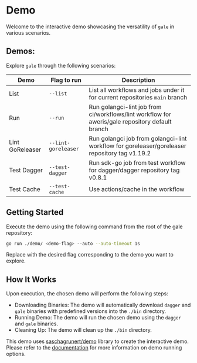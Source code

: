 # Demo

Welcome to the interactive demo showcasing the versatility of `gale` in various scenarios.

## Demos: 

Explore `gale` through the following scenarios:

| Demo            | Flag to run         | Description                                                                                     |
|-----------------|---------------------|-------------------------------------------------------------------------------------------------|
| List            | `--list`            | List all workflows and jobs under it for current repositories `main` branch                     |
| Run             | `--run`             | Run golangci-lint job from ci/workflows/lint workflow for aweris/gale repository default branch |
| Lint GoReleaser | `--lint-goreleaser` | Run golangci job from golangci-lint workflow for goreleaser/goreleaser repository tag v1.19.2   |
| Test Dagger     | `--test-dagger`     | Run sdk-go job from test workflow for dagger/dagger repository tag v0.8.1                       |
| Test Cache      | `--test-cache`      | Use actions/cache in the workflow                                                               |

## Getting Started

Execute the demo using the following command from the root of the gale repository:

```bash
go run ./demo/ <demo-flag> --auto --auto-timeout 1s
```

Replace <demo-flag> with the desired flag corresponding to the demo you want to explore.

## How It Works

Upon execution, the chosen demo will perform the following steps:

- Downloading Binaries: The demo will automatically download `dagger` and `gale` binaries with predefined versions into the `./bin` directory.
- Running Demo: The demo will run the chosen demo using the `dagger` and `gale` binaries.
- Cleaning Up: The demo will clean up the `./bin` directory.


This demo uses [saschagrunert/demo](https://github.com/saschagrunert/demo) library to create the interactive demo. Please refer to the [documentation](https://github.com/saschagrunert/demo#usage) for more information on demo running options.
